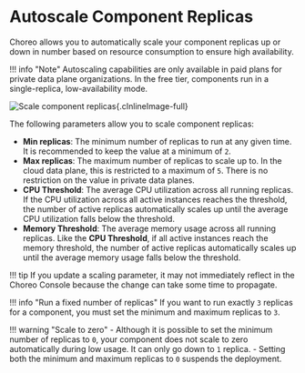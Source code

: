 # Autoscale Component Replicas

Choreo allows you to automatically scale your component replicas up or down in number based on resource consumption to ensure high availability.

!!! info "Note"
    Autoscaling capabilities are only available in paid plans for private data plane organizations.
    In the free tier, components run in a single-replica, low-availability mode.

![Scale component replicas](../../assets/img/devops-and-ci-cd/scaling/scaling-view.png){.cInlineImage-full}

The following parameters allow you to scale component replicas:

- **Min replicas**: The minimum number of replicas to run at any given time. It is recommended to keep the value at a minimum of `2`.
- **Max replicas**: The maximum number of replicas to scale up to. In the cloud data plane, this is restricted to a maximum of `5`. There is no restriction on the value in private data planes.
- **CPU Threshold**: The average CPU utilization across all running replicas. If the CPU utilization across all active instances reaches the threshold, the number of active replicas automatically scales up until the average CPU utilization falls below the threshold.
- **Memory Threshold**: The average memory usage across all running replicas. Like the **CPU Threshold**, if all active instances reach the memory threshold, the number of active replicas automatically scales up until the average memory usage falls below the threshold.

!!! tip
    If you update a scaling parameter, it may not immediately reflect in the Choreo Console because the change can take some time to propagate.

!!! info "Run a fixed number of replicas"
    If you want to run exactly `3` replicas for a component, you must set the minimum and maximum replicas to `3`.

!!! warning "Scale to zero"
    - Although it is possible to set the minimum number of replicas to `0`, your component does not scale to zero automatically during low usage. It can only go down to `1` replica.
    - Setting both the minimum and maximum replicas to `0` suspends the deployment.
